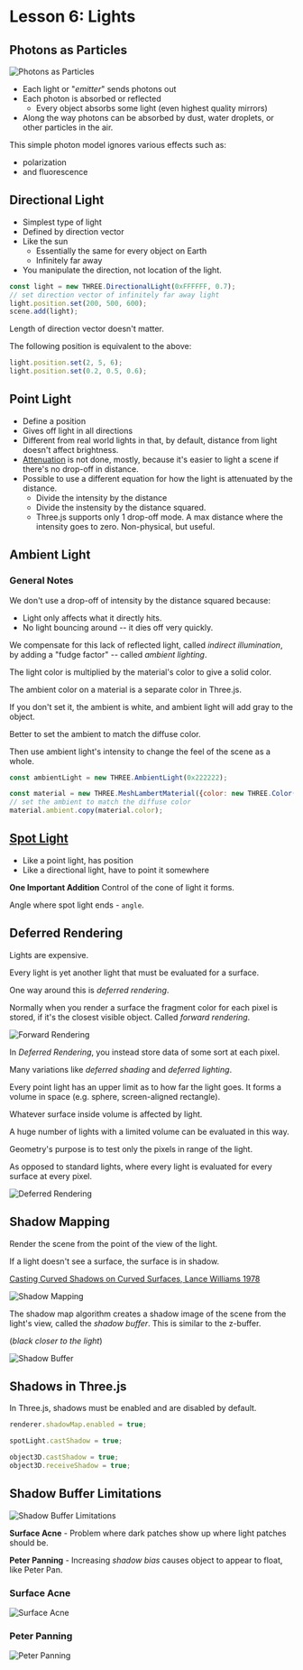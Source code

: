 # Lesson 6: Lights

## Photons as Particles

![Photons as Particles](./img/photons-as-particles.png)

* Each light or "*emitter*" sends photons out
* Each photon is absorbed or reflected
  * Every object absorbs some light (even highest quality mirrors)
* Along the way photons can be absorbed by dust, water droplets, or other particles in the air.

This simple photon model ignores various effects such as:

* polarization
* and fluorescence

## Directional Light

* Simplest type of light
* Defined by direction vector
* Like the sun
  * Essentially the same for every object on Earth
  * Infinitely far away
* You manipulate the direction, not location of the light.

```js
const light = new THREE.DirectionalLight(0xFFFFFF, 0.7);
// set direction vector of infinitely far away light
light.position.set(200, 500, 600);
scene.add(light);
```

Length of direction vector doesn't matter.

The following position is equivalent to the above:
```js
light.position.set(2, 5, 6);
light.position.set(0.2, 0.5, 0.6);
```

## Point Light

* Define a position
* Gives off light in all directions
* Different from real world lights in that, by default, distance from light doesn't affect brightness.
* [Attenuation](https://en.wikipedia.org/wiki/Attenuation) is not done, mostly, because it's easier to light a scene if there's no drop-off in distance.
* Possible to use a different equation for how the light is attenuated by the distance.
  * Divide the intensity by the distance
  * Divide the instensity by the distance squared.
  * Three.js supports only 1 drop-off mode. A max distance where the intensity goes to zero. Non-physical, but useful.

## Ambient Light

### General Notes
We don't use a drop-off of intensity by the distance squared because:
* Light only affects what it directly hits.
* No light bouncing around -- it dies off very quickly.

We compensate for this lack of reflected light, called *indirect illumination*, by adding a "fudge factor" -- called *ambient lighting*.


The light color is multiplied by the material's color to give a solid color.

The ambient color on a material is a separate color in Three.js.

If you don't set it, the ambient is white, and ambient light will add gray to the object.

Better to set the ambient to match the diffuse color.

Then use ambient light's intensity to change the feel of the scene as a whole.
```js
const ambientLight = new THREE.AmbientLight(0x222222);

const material = new THREE.MeshLambertMaterial({color: new THREE.Color(0.8, 0.2, 0.2)});
// set the ambient to match the diffuse color
material.ambient.copy(material.color);
```

## [Spot Light](https://threejs.org/docs/#api/en/lights/SpotLight)

* Like a point light, has position
* Like a directional light, have to point it somewhere

**One Important Addition**
Control of the cone of light it forms.

Angle where spot light ends - `angle`.

## Deferred Rendering

Lights are expensive.

Every light is yet another light that must be evaluated for a surface.

One way around this is *deferred rendering*.

Normally when you render a surface the fragment color for each pixel is stored, if it's the closest visible object. Called *forward rendering*.

![Forward Rendering](./img/forward-rendering.png)

In *Deferred Rendering*, you instead store data of some sort at each pixel.

Many variations like *deferred shading* and *deferred lighting*.

Every point light has an upper limit as to how far the light goes. It forms a volume in space (e.g. sphere, screen-aligned rectangle).

Whatever surface inside volume is affected by light.

A huge number of lights with a limited volume can be evaluated in this way.

Geometry's purpose is to test only the pixels in range of the light.

As opposed to standard lights, where every light is evaluated for every surface at every pixel.

![Deferred Rendering](./img/deferred-rendering.png)

## Shadow Mapping

Render the scene from the point of the view of the light.

If a light doesn't see a surface, the surface is in shadow.

[Casting Curved Shadows on Curved Surfaces, Lance Williams 1978](http://artis.imag.fr/~Cyril.Soler/DEA/Ombres/Papers/William.Sig78.pdf)

![Shadow Mapping](./img/shadow-mapping.png)

The shadow map algorithm creates a shadow image of the scene from the light's view, called the *shadow buffer*. This is similar to the z-buffer.

(*black closer to the light*)

![Shadow Buffer](./img/shadow-buffer.png)

## Shadows in Three.js

In Three.js, shadows must be enabled and are disabled by default.

```js
renderer.shadowMap.enabled = true;

spotLight.castShadow = true;

object3D.castShadow = true;
object3D.receiveShadow = true;
```

## Shadow Buffer Limitations

![Shadow Buffer Limitations](./img/shadow-buffer-limitations.png)

**Surface Acne** - Problem where dark patches show up where light patches should be.

**Peter Panning** - Increasing *shadow bias* causes object to appear to float, like Peter Pan.

### Surface Acne

![Surface Acne](./img/surface-acne.png)

### Peter Panning

![Peter Panning](./img/peter-panning.png)

